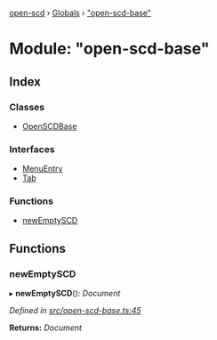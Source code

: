 [open-scd](../README.md) › [Globals](../globals.md) › ["open-scd-base"](_open_scd_base_.md)

# Module: "open-scd-base"

## Index

### Classes

* [OpenSCDBase](../classes/_open_scd_base_.openscdbase.md)

### Interfaces

* [MenuEntry](../interfaces/_open_scd_base_.menuentry.md)
* [Tab](../interfaces/_open_scd_base_.tab.md)

### Functions

* [newEmptySCD](_open_scd_base_.md#newemptyscd)

## Functions

###  newEmptySCD

▸ **newEmptySCD**(): *Document*

*Defined in [src/open-scd-base.ts:45](https://github.com/openscd/open-scd/blob/b478bde/src/open-scd-base.ts#L45)*

**Returns:** *Document*
